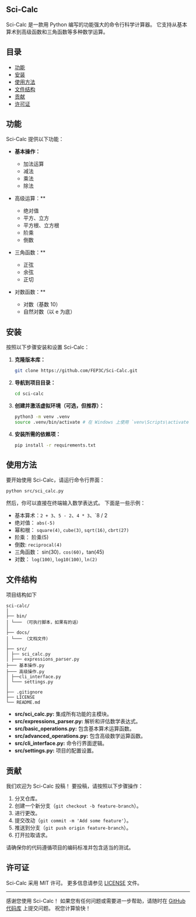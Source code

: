 ## Sci-Calc

Sci-Calc 是一款用 Python 编写的功能强大的命令行科学计算器。 它支持从基本算术到高级函数和三角函数等多种数学运算。

## 目录

- [功能](#功能)
- [安装](#安装)
- [使用方法](#使用方法)
- [文件结构](#文件结构)
- [贡献](#贡献)
- [许可证](#许可证)

## 功能

Sci-Calc 提供以下功能：

- **基本操作：**
  - 加法运算
  - 减法
  - 乘法
  - 除法

- 高级运算：**
  - 绝对值
  - 平方、立方
  - 平方根、立方根
  - 阶乘
  - 倒数

- 三角函数：**
  - 正弦
  - 余弦
  - 正切

- 对数函数：**
  - 对数（基数 10）
  - 自然对数（以 e 为底）

## 安装

按照以下步骤安装和设置 Sci-Calc：

1. **克隆版本库：**

   ```bash
   git clone https://github.com/FEP3C/Sci-Calc.git
   ```

2. **导航到项目目录：**

   ```bash
   cd sci-calc
   ```

3. **创建并激活虚拟环境（可选，但推荐）：**

   ```bash
   python3 -m venv .venv
   source .venv/bin/activate # 在 Windows 上使用 `venv\Scripts\activate` 。
   ```

4. **安装所需的依赖项：**

   ```bash
   pip install -r requirements.txt
   ```

## 使用方法

要开始使用 Sci-Calc，请运行命令行界面：

```bash
python src/sci_calc.py
```

然后，你可以直接在终端输入数学表达式。 下面是一些示例：

- 基本算术：`2 + 3`、`5 - 2`、`4 * 3`、`8 / 2
- 绝对值： `abs(-5)`
- 幂和根： `square(4)`, `cube(3)`, `sqrt(16)`, `cbrt(27)`
- 阶乘： 阶乘(5)
- 倒数: `reciprocal(4)`
- 三角函数： sin(30)`，cos(60)`，tan(45)
- 对数： `log(100)`, `log10(100)`, `ln(2)`

## 文件结构

项目结构如下

```
sci-calc/
│
├── bin/
│ └─── （可执行脚本，如果有的话）
│
├── docs/
│ └─── （文档文件）
│
├── src/
│ ├── sci_calc.py
│ ├─── expressions_parser.py
├─── 基本操作.py
├─── 高级操作.py
│ ├──cli_interface.py
│ └─── settings.py
│
├── .gitignore
├── LICENSE
└── README.md
```

- **src/sci_calc.py:** 集成所有功能的主模块。
- **src/expressions_parser.py:** 解析和评估数学表达式。
- **src/basic_operations.py:** 包含基本算术运算函数。
- **src/advanced_operations.py:** 包含高级数学运算函数。
- **src/cli_interface.py:** 命令行界面逻辑。
- **src/settings.py:** 项目的配置设置。

## 贡献

我们欢迎为 Sci-Calc 投稿！ 要投稿，请按照以下步骤操作：

1. 分叉仓库。
2. 创建一个新分支（`git checkout -b feature-branch`）。
3. 进行更改。
4. 提交改动（`git commit -m 'Add some feature'`）。
5. 推送到分支（`git push origin feature-branch`）。
6. 打开拉取请求。

请确保你的代码遵循项目的编码标准并包含适当的测试。

## 许可证

Sci-Calc 采用 MIT 许可。 更多信息请参见 [LICENSE](LICENSE) 文件。

---

感谢您使用 Sci-Calc！ 如果您有任何问题或需要进一步帮助，请随时在 [GitHub 代码库](https://github.com/FEP3C/Sci-Calc) 上提交问题。 祝您计算愉快！

